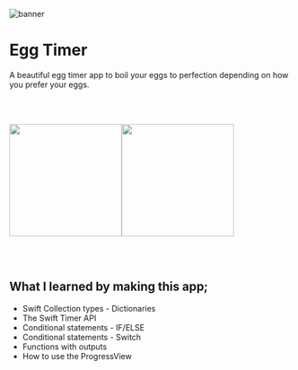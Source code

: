 ![banner](https://user-images.githubusercontent.com/55702254/190243270-41b39bd3-e88d-4dc0-841f-bcaf89be4fca.png)


# Egg Timer

A beautiful egg timer app to boil your eggs to perfection depending on how you prefer your eggs. 

<br>
<br>


<img src="https://user-images.githubusercontent.com/55702254/190244647-66894160-bea3-43f6-989a-7b52d29a7328.png" width="200"><img src="https://user-images.githubusercontent.com/55702254/190244651-6c364ffb-2b27-4e0d-88ce-f310f602fcaa.png" width="200">


<br>
<br>


## What I learned by making this app;

* Swift Collection types - Dictionaries
* The Swift Timer API
* Conditional statements - IF/ELSE
* Conditional statements - Switch
* Functions with outputs
* How to use the ProgressView

